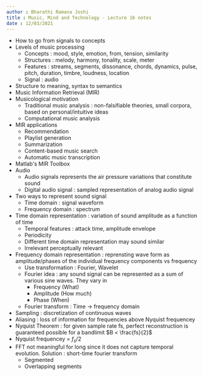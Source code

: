 ```yaml
---
author : Bharathi Ramana Joshi
title : Music, Mind and Technology - Lecture 16 notes
date : 12/03/2021
---
```


- How to go from signals to concepts
- Levels of music processing
    + Concepts : mood, style, emotion, from, tension, similarity
    + Structures : melody, harmony, tonality, scale, meter
    + Features : streams, segments, dissonance, chords, dynamics, pulse, pitch,
        duration, timbre, loudness, location
    + Signal : audio
- Structure to meaning, syntax to semantics
- Music Information Retrieval (MIR)
- Musicological motivation
    + Traditional music analysis : non-falsifiable theories, small corpora, based
        on personal/intuitive ideas
    + Computational music analysis
- MIR applications
    + Recommendation
    + Playlist generation
    + Summarization
    + Content-based music search
    + Automatic music transcription
- Matlab's MIR Toolbox
- Audio
    + Audio signals represents the air pressure variations that constitute sound
    + Digital audio signal : sampled representation of analog audio signal
- Two ways to represent sound signal
    + Time domain : signal waveform
    + Frequency domain : spectrum
- Time domain representation : variation of sound amplitude as a function of
    time
    + Temporal features : attack time, amplitude envelope
    + Periodicity
    + Different time domain representation may sound similar
    + Irrelevant perceptually relevant
- Frequency domain representation : reprensting wave form as amplitude/phases of
    the individual frequency components vs frequency
    + Use transformation : Fourier, Wavelet
    + Fourier idea : any sound signal can be represented as a sum of various
      sine waves. They vary in
      * Frequency (What)
      * Amplitude (How much)
      * Phase (When)
    + Fourier transform : Time -> frequency domain
- Sampling : discretization of continuous waves
- Aliasing : loss of information for frequencies above Nyquist frequencey
- Nyquist Theorem : for given sample rate fs, perfect reconstruction is
    guaranteed possible for a bandlimit $B < \frac{fs}{2}$
- Nyquist frequencey = $f_s/2$
- FFT not meaningful for long since it does not capture temporal evolution.
    Solution : short-time fourier transform
    + Segmented
    + Overlapping segments
